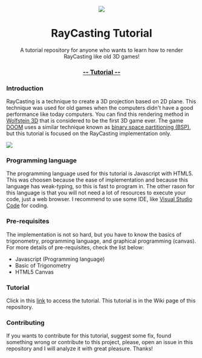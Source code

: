<p align="center">
    <a href="https://github.com/vinibiavatti1/RayCastingTutorial/wiki" align="center"><img src="https://github.com/vinibiavatti1/RayCastingTutorial/blob/master/resources/logo.png?raw=true" /></a>
    <h1 align="center">RayCasting Tutorial</h1>
    <p align="center">A tutorial repository for anyone who wants to learn how to render RayCasting like old 3D games!</p>
    <h3 align="center"><a href="https://github.com/vinibiavatti1/RayCastingTutorial/wiki">-- Tutorial --</a></h3>
</p>

### Introduction

RayCasting is a technique to create a 3D projection based on 2D plane. This technique was used for old games when the computers didn't have a good performance like today computers. You can find this rendering method in [Wolfstein 3D](https://en.wikipedia.org/wiki/Wolfenstein_3D) that is considered to be the first 3D game ever. The game [DOOM](https://en.wikipedia.org/wiki/Doom_(1993_video_game)) uses a similar technique known as [binary space partitioning (BSP)](https://en.wikipedia.org/wiki/Binary_space_partitioning), but this tutorial is focused on the RayCasting implementation only.

<img src="https://upload.wikimedia.org/wikipedia/commons/e/e7/Simple_raycasting_with_fisheye_correction.gif" />

### Programming language

The programming language used for this tutorial is Javascript with HTML5. This was choosen because the ease of implementation and because this language has weak-typing, so this is fast to program in. The other rason for this language is that you will not need a lot of resources to execute your code, just a web browser. I recommend to use some IDE, like [Visual Studio Code](https://code.visualstudio.com/) for coding.  

### Pre-requisites

The implementation is not so hard, but you have to know the basics of trigonometry, programming language, and graphical programming (canvas). For more details of pre-requisites, check the list below:

- Javascript (Programming language)
- Basic of Trigonometry
- HTML5 Canvas

### Tutorial

Click in this [link](https://github.com/vinibiavatti1/RayCastingTutorial/wiki) to access the tutorial. This tutorial is in the Wiki page of this repository.

### Contributing

If you wants to contribute for this tutorial, suggest some fix, found something wrong or contribute to this project, please, open an issue in this repository and I will analyze it with great pleasure. Thanks!
